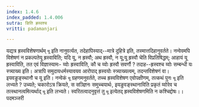 ```yaml
---
index: 1.4.6
index_padded: 1.4.006
sutra: ङिति ह्रस्वश्च
vritti: padamanjari

---
```

यद्यत्र ह्रस्वविशेषणार्थम् `यू` इति नानुवर्त्यत, तदेहापिस्याद्--मात्रे दुहित्रे इति, तस्मात्तदिहानुवर्तते। नन्वेवमपि विशेषणं न प्रकल्पतेयू ह्रस्वाविति; यदि यू, न ह्रस्वौ; अथ ह्रस्वौ, न यू;यू ह्रस्वौ चेति विप्रतिषिद्धम्; आहायं यू ह्रस्वाविति, तत एवं विज्ञास्यामः- य्वोः ह्रस्वाविति, कौ च य्वोः ह्रस्वौ सवर्णौ ? तदाह--ह्रस्वश्च य्वोः सम्बन्धी यः स्त्र्याख्य इति। अत्रापि समुदायधर्मस्यावयव आरोपाद् ह्रस्वयोः स्त्र्याख्यत्वम्, तदन्तविशेषणं वा। इयवङुङ्स्थानौ च यू इति। नन्वेकं `यू` ग्रहणमनुवर्तते, तच्च ह्रस्वविशेषण एवोपक्षीणम्, तत्कथं पुनः `यू` इति लभ्यते ? उच्यते; चकारोऽत्र क्रियते, स सञ्ज्ञिनः समुच्चयार्थः, इयङुवङ्स्थानाविति प्रकृतं य्वोरेव च तत्स्थानत्वमित्यर्थाद् `यू` इति लभ्यते। स्वरितत्वादनुवृत्तं तु `यू` इत्येतद् ह्रस्वविशेषणमिति न कश्चिद्दोषः।।
पदमञ्जरी